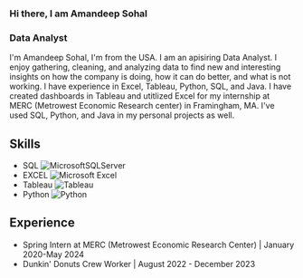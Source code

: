 ### Hi there, I am Amandeep Sohal
### Data Analyst
<!--![Data Analyst](https://arturssmirnovs.github.io/github-profile-readme-generator/images/banner.png)-->
I'm Amandeep Sohal, I'm from the USA. I am an apisiring Data Analyst. I enjoy gathering, cleaning, and analyzing data to find new and interesting insights on how the company is doing, how it can do better, and what is not working. I have experience in Excel, Tableau, Python, SQL, and Java. I have created dashboards in Tableau and utitlized Excel for my internship at MERC (Metrowest Economic Research center) in Framingham, MA. I've used SQL, Python, and Java in my personal projects as well. 

## Skills
- SQL ![MicrosoftSQLServer](https://img.shields.io/badge/Microsoft%20SQL%20Server-CC2927?style=for-the-badge&logo=microsoft%20sql%20server&logoColor=white)
- EXCEL ![Microsoft Excel](https://img.shields.io/badge/Microsoft_Excel-217346?style=for-the-badge&logo=microsoft-excel&logoColor=white)
- Tableau ![Tableau](https://img.shields.io/badge/Tableau-191199195?style=for-the-badge&logo=tableau&logoColor=white)
- Python ![Python](https://img.shields.io/badge/python-3670A0?style=for-the-badge&logo=python&logoColor=ffdd54) 

## Experience
- Spring Intern at MERC (Metrowest Economic Research Center) | January 2020-May 2024
- Dunkin' Donuts Crew Worker | August 2022 - December 2023

